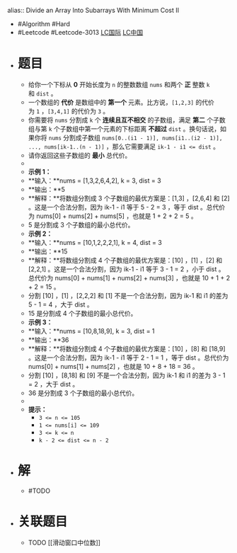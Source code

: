 alias:: Divide an Array Into Subarrays With Minimum Cost II

- #Algorithm #Hard
- #Leetcode #Leetcode-3013 [LC国际](https://leetcode.com/problems/divide-an-array-into-subarrays-with-minimum-cost-ii/) [LC中国](https://leetcode.cn/problems/divide-an-array-into-subarrays-with-minimum-cost-ii/)
- # 题目
	- 给你一个下标从 **0** 开始长度为 `n` 的整数数组 `nums` 和两个 **正** 整数 `k` 和 `dist` 。
	- 一个数组的 **代价** 是数组中的 **第一个** 元素。比方说，`[1,2,3]` 的代价为 `1` ，`[3,4,1]` 的代价为 `3` 。
	- 你需要将 `nums` 分割成 `k` 个 **连续且互不相交** 的子数组，满足 **第二** 个子数组与第 `k` 个子数组中第一个元素的下标距离 **不超过** `dist` 。换句话说，如果你将 `nums` 分割成子数组 `nums[0..(i1 - 1)], nums[i1..(i2 - 1)], ..., nums[ik-1..(n - 1)]` ，那么它需要满足 `ik-1 - i1 <= dist` 。
	- 请你返回这些子数组的 **最小** 总代价。
	-
	- **示例 1：**
	- **输入：**nums = [1,3,2,6,4,2], k = 3, dist = 3
	- **输出：**5
	- **解释：**将数组分割成 3 个子数组的最优方案是：[1,3] ，[2,6,4] 和 [2] 。这是一个合法分割，因为 ik-1 - i1 等于 5 - 2 = 3 ，等于 dist 。总代价为 nums[0] + nums[2] + nums[5] ，也就是 1 + 2 + 2 = 5 。
	- 5 是分割成 3 个子数组的最小总代价。
	- **示例 2：**
	- **输入：**nums = [10,1,2,2,2,1], k = 4, dist = 3
	- **输出：**15
	- **解释：**将数组分割成 4 个子数组的最优方案是：[10] ，[1] ，[2] 和 [2,2,1] 。这是一个合法分割，因为 ik-1 - i1 等于 3 - 1 = 2 ，小于 dist 。总代价为 nums[0] + nums[1] + nums[2] + nums[3] ，也就是 10 + 1 + 2 + 2 = 15 。
	- 分割 [10] ，[1] ，[2,2,2] 和 [1] 不是一个合法分割，因为 ik-1 和 i1 的差为 5 - 1 = 4 ，大于 dist 。
	- 15 是分割成 4 个子数组的最小总代价。
	- **示例 3：**
	- **输入：**nums = [10,8,18,9], k = 3, dist = 1
	- **输出：**36
	- **解释：**将数组分割成 4 个子数组的最优方案是：[10] ，[8] 和 [18,9] 。这是一个合法分割，因为 ik-1 - i1 等于 2 - 1 = 1 ，等于 dist 。总代价为 nums[0] + nums[1] + nums[2] ，也就是 10 + 8 + 18 = 36 。
	- 分割 [10] ，[8,18] 和 [9] 不是一个合法分割，因为 ik-1 和 i1 的差为 3 - 1 = 2 ，大于 dist 。
	- 36 是分割成 3 个子数组的最小总代价。
	-
	- **提示：**
		- `3 <= n <= 105`
		- `1 <= nums[i] <= 109`
		- `3 <= k <= n`
		- `k - 2 <= dist <= n - 2`
- # 解
	- #TODO
- # 关联题目
	- TODO [[滑动窗口中位数]]